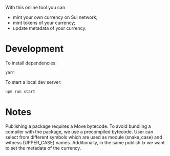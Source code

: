 With this online tool you can

- mint your own currency on Sui network;
- mint tokens of your currency;
- update metadata of your currency.

# Development

To install dependencies:

```bash
yarn
```

To start a local dev server:

```bash
npm run start
```

# Notes

Publishing a package requires a Move bytecode.
To avoid bundling a compiler with the package, we use a precompiled bytecode.
User can select from different symbols which are used as module (snake_case) and witness (UPPER_CASE) names.
Additionally, in the same publish tx we want to set the metadata of the currency.
